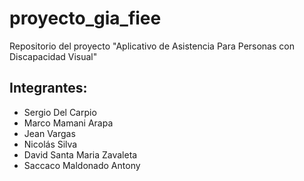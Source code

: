 # proyecto_gia_fiee

Repositorio del proyecto "Aplicativo de Asistencia Para Personas con Discapacidad Visual"

## Integrantes:

- Sergio Del Carpio
- Marco Mamani Arapa
- Jean Vargas
- Nicolás Silva
- David Santa Maria Zavaleta
- Saccaco Maldonado Antony
